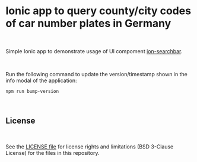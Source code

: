 # Ionic app to query county/city codes of car number plates in Germany #

<br>

Simple Ionic app to demonstrate usage of UI compoment [ion-searchbar](https://ionicframework.com/docs/api/searchbar).

<br>

Run the following command to update the version/timestamp shown in the info modal of the application:
```
npm run bump-version
```

<br>

## License ##

<br>

See the [LICENSE file](LICENSE.md) for license rights and limitations (BSD 3-Clause License) for the files in this repository.

<br>